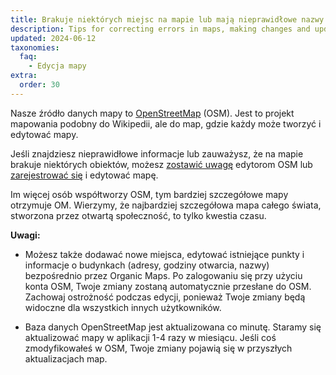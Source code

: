```yaml
---
title: Brakuje niektórych miejsc na mapie lub mają nieprawidłowe nazwy
description: Tips for correcting errors in maps, making changes and updates to objects directly in Organic Maps or through OpenStreetMap.org
updated: 2024-06-12
taxonomies:
  faq:
    - Edycja mapy
extra:
  order: 30
---
```


Nasze źródło danych mapy to [OpenStreetMap](https://welcome.openstreetmap.org/) (OSM). Jest to projekt mapowania podobny do Wikipedii, ale do map, gdzie każdy może tworzyć i edytować mapy.

Jeśli znajdziesz nieprawidłowe informacje lub zauważysz, że na mapie brakuje niektórych obiektów, możesz [zostawić uwagę](https://www.openstreetmap.org/note/new) edytorom OSM lub [zarejestrować się](https://www.openstreetmap.org/user/new) i edytować mapę.

Im więcej osób współtworzy OSM, tym bardziej szczegółowe mapy otrzymuje OM. Wierzymy, że najbardziej szczegółowa mapa całego świata, stworzona przez otwartą społeczność, to tylko kwestia czasu.

**Uwagi:**

- Możesz także dodawać nowe miejsca, edytować istniejące punkty i informacje o budynkach (adresy, godziny otwarcia, nazwy) bezpośrednio przez Organic Maps. Po zalogowaniu się przy użyciu konta OSM, Twoje zmiany zostaną automatycznie przesłane do OSM. Zachowaj ostrożność podczas edycji, ponieważ Twoje zmiany będą widoczne dla wszystkich innych użytkowników.

- Baza danych OpenStreetMap jest aktualizowana co minutę. Staramy się aktualizować mapy w aplikacji 1-4 razy w miesiącu. Jeśli coś zmodyfikowałeś w OSM, Twoje zmiany pojawią się w przyszłych aktualizacjach map.
